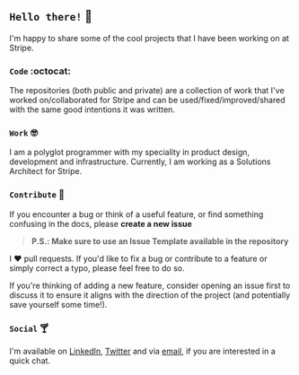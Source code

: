 ## `Hello there!` :wave:

I'm happy to share some of the cool projects that I have been working on at Stripe.


### `Code` :octocat:

The repositories (both public and private) are a collection of work that I've worked on/collaborated for Stripe and can be used/fixed/improved/shared with the same good intentions it was written.


### `Work` :nerd_face:

I am a polyglot programmer with my speciality in product design, development and infrastructure. Currently, I am working as a Solutions Architect for Stripe.


### `Contribute` :clap:

If you encounter a bug or think of a useful feature, or find something confusing in the docs, please **create a new issue**

> **P.S.: Make sure to use an Issue Template available in the repository**

I :hearts:  pull requests. If you'd like to fix a bug or contribute to a feature or simply correct a typo, please feel free to do so.

If you're thinking of adding a new feature, consider opening an issue first to discuss it to ensure it aligns with the direction of the project (and potentially save yourself some time!).


### `Social` :cocktail:

I'm available on [LinkedIn](https://linkedin.com/in/georgedavisc), [Twitter](https://twitter.com/GDCrocx) and via [email](mailto:georgedavis{@}stripe{dot}com), if you are interested in a quick chat.
